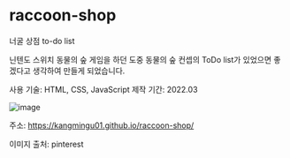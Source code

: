 # raccoon-shop
너굴 상점 to-do list

닌텐도 스위치 동물의 숲 게임을 하던 도중
동물의 숲 컨셉의 ToDo list가 있었으면 좋겠다고 생각하여 만들게 되었습니다.

사용 기술: HTML, CSS, JavaScript
제작 기간: 2022.03

![image](https://user-images.githubusercontent.com/53555375/205497712-ac55d120-b06e-440e-9b93-101717059abd.png)

주소: https://kangmingu01.github.io/raccoon-shop/

이미지 출처: pinterest
